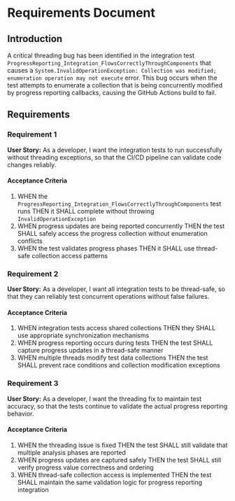 # Requirements Document

## Introduction

A critical threading bug has been identified in the integration test `ProgressReporting_Integration_FlowsCorrectlyThroughComponents` that causes a `System.InvalidOperationException: Collection was modified; enumeration operation may not execute` error. This bug occurs when the test attempts to enumerate a collection that is being concurrently modified by progress reporting callbacks, causing the GitHub Actions build to fail.

## Requirements

### Requirement 1

**User Story:** As a developer, I want the integration tests to run successfully without threading exceptions, so that the CI/CD pipeline can validate code changes reliably.

#### Acceptance Criteria

1. WHEN the `ProgressReporting_Integration_FlowsCorrectlyThroughComponents` test runs THEN it SHALL complete without throwing `InvalidOperationException`
2. WHEN progress updates are being reported concurrently THEN the test SHALL safely access the progress collection without enumeration conflicts
3. WHEN the test validates progress phases THEN it SHALL use thread-safe collection access patterns

### Requirement 2

**User Story:** As a developer, I want all integration tests to be thread-safe, so that they can reliably test concurrent operations without false failures.

#### Acceptance Criteria

1. WHEN integration tests access shared collections THEN they SHALL use appropriate synchronization mechanisms
2. WHEN progress reporting occurs during tests THEN the test SHALL capture progress updates in a thread-safe manner
3. WHEN multiple threads modify test data collections THEN the test SHALL prevent race conditions and collection modification exceptions

### Requirement 3

**User Story:** As a developer, I want the threading fix to maintain test accuracy, so that the tests continue to validate the actual progress reporting behavior.

#### Acceptance Criteria

1. WHEN the threading issue is fixed THEN the test SHALL still validate that multiple analysis phases are reported
2. WHEN progress updates are captured safely THEN the test SHALL still verify progress value correctness and ordering
3. WHEN thread-safe collection access is implemented THEN the test SHALL maintain the same validation logic for progress reporting integration